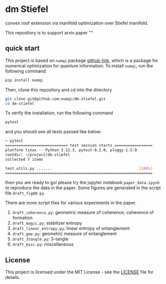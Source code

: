 # dm Stiefel

convex roof extension via manifold optimization over Stiefel manifold.

This repository is to support arxiv paper ""

## quick start

This project is based on `numqi` package [github-link](https://github.com/numqi/numqi), which is a package for numerical optimization for quantum information. To install `numqi`, run the following command:

```bash
pip install numqi
```

Then, clone this repository and cd into the directory

```bash
git clone git@github.com:numqi/dm-stiefel.git
cd dm-stiefel
```

To verify the installation, run the following command

```bash
pytest
```

and you should see all tests passed like below:

```bash
> pytest
============================ test session starts =================
platform linux -- Python 3.12.3, pytest-8.2.0, pluggy-1.5.0
rootdir: ~/project/dm-stiefel
collected 7 items

test_utils.py .......                                       [100%]
==================================================================
```

then you are ready to go! please try the jupyter notebook `paper_data.ipynb` to reproduce the data in the paper. Some figures are generated in the script file `draft_fig00.py`.

There are more script files for various experiments in the paper.

1. `draft_coherence.py`: geometric measure of coherence, coherence of formation
2. `draft_magic.py`: stabilizer entropy
3. `draft_linear_entropy.py`: linear entropy of entanglement
4. `draft_gme.py`: geometric measure of entanglement
5. `draft_3tangle.py`: 3-tangle
6. `draft_misc.py`: miscellaneous

## License

This project is licensed under the MIT License - see the [LICENSE](./LICENSE) file for details.

